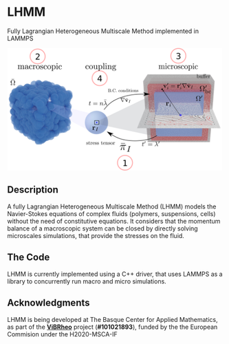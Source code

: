 # LHMM
Fully Lagrangian Heterogeneous Multiscale Method implemented in LAMMPS 

<p>
<img src="docs/figs/lhmm3.png" width="500">
</p>

## Description

A fully Lagrangian Heterogeneous Multiscale Method (LHMM) models the Navier-Stokes equations of complex fluids (polymers, suspensions, cells) without the need of constitutive equations. It considers that the momentum balance of a macroscopic system can be closed by directly solving microscales simulations, that provide the stresses on the fluid. 
    

## The Code
 LHMM is currently implemented using a C++ driver, that uses LAMMPS as a library to concurrently run macro and micro simulations. 

## Acknowledgments 

LHMM is being developed at The Basque Center for Applied Mathematics, as part of the [**ViBRheo**](https://vibrheo.bcamath.org/) project (**#101021893**), funded by the the European Commision under the H2020-MSCA-IF
